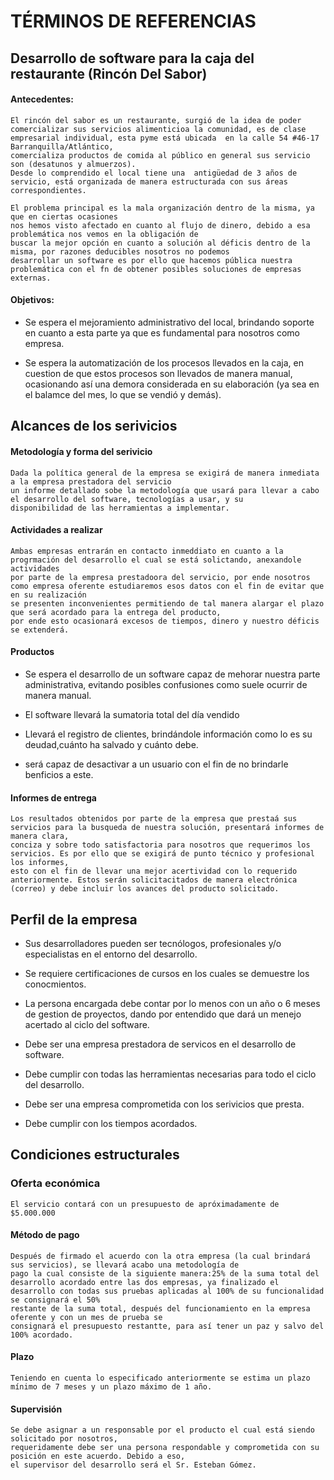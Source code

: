 # TÉRMINOS DE REFERENCIAS

## Desarrollo de software para la caja del restaurante (Rincón Del Sabor)

#### Antecedentes:
    El rincón del sabor es un restaurante, surgió de la idea de poder comercializar sus servicios alimenticioa la comunidad, es de clase
    empresarial individual, esta pyme está ubicada  en la calle 54 #46-17 Barranquilla/Atlántico,
    comercializa productos de comida al público en general sus servicio son (desatunos y almuerzos).
    Desde lo comprendido el local tiene una  antigüedad de 3 años de servicio, está organizada de manera estructurada con sus áreas correspondientes.

    El problema principal es la mala organización dentro de la misma, ya que en ciertas ocasiones
    nos hemos visto afectado en cuanto al flujo de dinero, debido a esa problemática nos vemos en la obligación de
    buscar la mejor opción en cuanto a solución al déficis dentro de la misma, por razones deducibles nosotros no podemos
    desarrollar un software es por ello que hacemos pública nuestra problemática con el fn de obtener posibles soluciones de empresas externas.

#### Objetivos:  

* Se espera el mejoramiento administrativo del local, brindando soporte en cuanto a esta parte ya que es fundamental para nosotros como empresa.

* Se espera la automatización de los procesos llevados en la caja, en cuestion de que estos procesos son llevados de manera manual, ocasionando así una demora considerada en su elaboración (ya sea en el balamce del mes, lo que se vendió y demás). 

## Alcances de los serivicios

#### Metodología y forma del serivicio

    Dada la política general de la empresa se exigirá de manera inmediata a la empresa prestadora del servicio
    un informe detallado sobe la metodología que usará para llevar a cabo el desarrollo del software, tecnologías a usar, y su
    disponibilidad de las herramientas a implementar.

#### Actividades a realizar 

    Ambas empresas entrarán en contacto inmeddiato en cuanto a la progrmación del desarrollo el cual se está solictando, anexandole actividades
    por parte de la empresa prestadoora del servicio, por ende nosotros como empresa oferente estudiaremos esos datos con el fin de evitar que en su realización
    se presenten inconvenientes permitiendo de tal manera alargar el plazo que será acordado para la entrega del producto,
    por ende esto ocasionará excesos de tiempos, dinero y nuestro déficis se extenderá.


#### Productos

* Se espera el desarrollo de un software capaz de mehorar nuestra parte administrativa, evitando posibles confusiones como suele ocurrir de manera manual.

* El software llevará la sumatoria total del día vendido

* Llevará el registro de clientes, brindándole información como lo es su deudad,cuánto ha salvado y cuánto debe.

* será capaz de desactivar a un usuario con el fin de no brindarle benficios a este.


#### Informes de entrega

    Los resultados obtenidos por parte de la empresa que prestaá sus servicios para la busqueda de nuestra solución, presentará informes de manera clara,
    conciza y sobre todo satisfactoria para nosotros que requerimos los servicios. Es por ello que se exigirá de punto técnico y profesional los informes,
    esto con el fin de llevar una mejor acertividad con lo requerido anteriormente. Estos serán solicitacitados de manera electrónica (correo) y debe incluir los avances del producto solicitado.

## Perfil de la empresa

* Sus desarrolladores pueden ser tecnólogos, profesionales y/o especialistas en el entorno del desarrollo.

* Se requiere certificaciones de cursos en los cuales se demuestre los conocmientos.

* La persona encargada debe contar por lo menos con un año o 6 meses de gestion de proyectos, dando por entendido que dará un menejo acertado al ciclo del software.

* Debe ser una empresa prestadora de servicos en el desarrollo de software. 

* Debe cumplir con todas las herramientas necesarias para todo el ciclo del desarrollo.

* Debe ser una empresa comprometida con los serivicios que presta.

* Debe cumplir con los tiempos acordados.


## Condiciones estructurales

### Oferta económica
    El servicio contará con un presupuesto de apróximadamente de $5.000.000

#### Método de pago
    Después de firmado el acuerdo con la otra empresa (la cual brindará sus servicios), se llevará acabo una metodología de 
    pago la cual consiste de la siguiente manera:25% de la suma total del desarrollo acordado entre las dos empresas, ya finalizado el 
    desarrollo con todas sus pruebas aplicadas al 100% de su funcionalidad se consignará el 50%
    restante de la suma total, después del funcionamiento en la empresa oferente y con un mes de prueba se 
    consignará el presupuesto restantte, para así tener un paz y salvo del 100% acordado. 

#### Plazo

    Teniendo en cuenta lo especificado anteriormente se estima un plazo mínimo de 7 meses y un plazo máximo de 1 año.

#### Supervisión
    Se debe asignar a un responsable por el producto el cual está siendo solicitado por nosotros, 
    requeridamente debe ser una persona respondable y comprometida con su posición en este acuerdo. Debido a eso, 
    el supervisor del desarrollo será el Sr. Esteban Gómez.